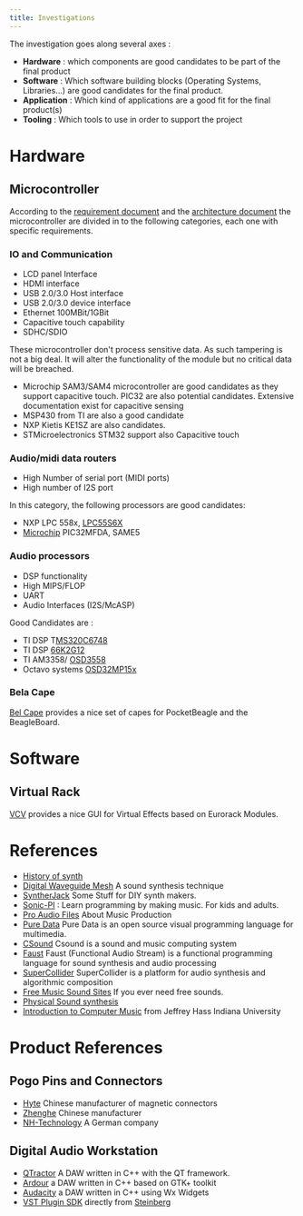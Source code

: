 ```yaml
---
title: Investigations
---
```

The investigation goes along several axes :
 - __Hardware__ : which components are good candidates to be part of the final product
 - __Software__ : Which software building blocks (Operating Systems, Libraries...) are good candidates for the final product.
 - __Application__ : Which kind of applications are a good fit for the final product(s)
 - __Tooling__ : Which tools to use in order to support the project

# Hardware

## Microcontroller
According to the [requirement document](requirements.md) and the [architecture document](architecture.md) the microcontroller are divided in to the following categories,
each one with specific requirements.

### IO and Communication
 - LCD panel Interface
 - HDMI interface
 - USB 2.0/3.0 Host interface
 - USB 2.0/3.0 device interface
 - Ethernet 100MBit/1GBit
 - Capacitive touch capability
 - SDHC/SDIO

  These microcontroller don't process sensitive data. As such tampering is not a big deal.
  It will alter the functionality of the module but no critical data will be breached.

  - Microchip SAM3/SAM4 microcontroller are good candidates as they support capacitive touch. PIC32 are also potential candidates. Extensive documentation exist for capacitive sensing
  - MSP430 from TI are also a good candidate
  - NXP Kietis KE1SZ are also candidates.
  - STMicroelectronics STM32 support also Capacitive touch

### Audio/midi data routers
  - High Number of serial port (MIDI ports)
  - High number of I2S port

   In this category, the following processors are good candidates:
   - NXP LPC 558x, [LPC55S6X](https://www.nxp.com/products/processors-and-microcontrollers/arm-based-processors-and-mcus/general-purpose-mcus/lpc5500-cortex-m33/high-efficiency-arm-cortex-m33-based-microcontroller-family:LPC55S6x)
   - [Microchip](https://www.microchip.com) PIC32MFDA, SAME5

### Audio processors
  - DSP functionality
  - High MIPS/FLOP
  - UART
  - Audio Interfaces (I2S/McASP)

  Good Candidates are :
  - TI DSP T[MS320C6748](http://www.ti.com/product/TMS320C6748)
  - TI DSP [66K2G12](http://www.ti.com/product/66AK2G12)
  - TI AM3358/ [OSD3558](https://octavosystems.com/octavo_products/osd335x-c-sip/)
  - Octavo systems [OSD32MP15x](https://octavosystems.com/octavo_products/osd32mp15x/)

### Bela Cape
[Bel Cape](https://www.hackster.io/112305/bela-low-latency-audio-sensor-cape-for-pocketbeagle-1615e0) provides a nice set of capes for PocketBeagle and the BeagleBoard.

# Software

## Virtual Rack 
 [VCV](https://github.com/VCVRack/Rack) provides a nice GUI for Virtual Effects based on Eurorack Modules.


# References
 - [History of synth](https://www.hi5electronics.co.uk/a-brief-history-of-synthesizers/)
 - [Digital Waveguide Mesh](https://reuk.github.io/wayverb/waveguide.html) A sound synthesis technique
 - [SyntherJack](https://syntherjack.net/) Some Stuff for DIY synth makers.
 - [Sonic-PI](https://sonic-pi.net/) : Learn programming by making music. For kids and adults.
 - [Pro Audio Files](https://theproaudiofiles.com/) About Music Production
 - [Pure Data](https://puredata.info/) Pure Data is an open source visual programming language for multimedia.
 - [CSound](https://csound.com/) Csound is a sound and music computing system
 - [Faust](https://faust.grame.fr/) Faust (Functional Audio Stream) is a functional programming language for sound synthesis and audio processing
 - [SuperCollider](https://supercollider.github.io/) SuperCollider is a platform for audio synthesis and algorithmic composition
 - [Free Music Sound Sites](https://designmodo.com/free-music-sounds/) If you ever need free sounds.
 - [Physical Sound synthesis](http://homes.esat.kuleuven.be/~bdmdotbe/bdm2013/documents/doc_080327_14.10.pdf) 
 - [Introduction to Computer Music](http://www.indiana.edu/~emusic/etext/toc.shtml) from Jeffrey Hass Indiana University

# Product References
## Pogo Pins and Connectors
 - [Hyte](https://www.hyte.pro/product/m411p.html) Chinese manufacturer of magnetic connectors
 - [Zhenghe](http://www.pogopin.net/Item/Show.asp?m=2&d=894) Chinese manufacturer
 - [NH-Technology](https://www.nh-technology.de/en/federkontakt/federkontakte) A German company
## Digital Audio Workstation 
 - [QTractor](https://qtractor.sourceforge.io/qtractor-index.html#Intro) A DAW written in C++ with the QT framework.
 - [Ardour](https://ardour.org/) a DAW written in C++ based on GTK+ toolkit
 - [Audacity](https://www.audacityteam.org/) a DAW written in C++ using Wx Widgets
 - [VST Plugin SDK](https://github.com/steinbergmedia) directly from [Steinberg](http//www.steinberg.net)
